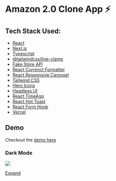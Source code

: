 # Amazon 2.0 Clone App ⚡

## Tech Stack Used:

- [React](https://reactjs.org/)
- [Next.js](https://nextjs.org/)
- [Typescript](https://www.typescriptlang.org/)
- [@tailwindcss/line-clamp](https://www.npmjs.com/package/@tailwindcss/line-clamp)
- [Fake Store API](https://fakestoreapi.com/)
- [React Currenct Formatter](https://www.npmjs.com/package/react-currency-formatter)
- [React Responsive Carousel](https://www.npmjs.com/package/react-responsive-carousel)
- [Tailwind CSS](https://tailwindcss.com/docs/guides/nextjs)
- [Hero Icons](https://heroicons.com/)
- [Headless UI](https://headless.com/)
- [React TimeAgo](https://www.npmjs.com/package/react-timeago)
- [React Hot Toast](https://www.npmjs.com/package/react-timeago)
- [React Form Hook](https://www.npmjs.com/package/react-timeago)
- [Vercel](https://vercel.com/)

## Demo

Checkout the [demo here](https://amazon-clone-valyndsilva.vercel.app/)

### Dark Mode

![](/public/gifs/.gif)

[Expand](/public/demos/.mp4)
